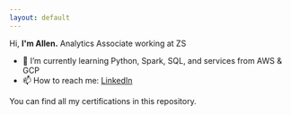 ```yaml
---
layout: default
---
```


Hi, **I'm Allen.**
Analytics Associate working at ZS 

- 🌱 I’m currently learning Python, Spark, SQL, and services from AWS & GCP
- 📫 How to reach me: [LinkedIn](https://www.linkedin.com/in/allenbphilip/)

You can find all my certifications in this repository.